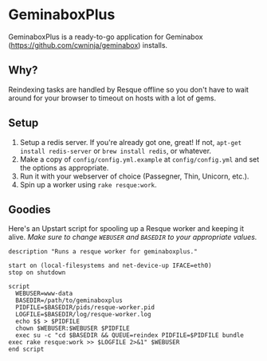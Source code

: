 # GeminaboxPlus

GeminaboxPlus is a ready-to-go application for Geminabox (https://github.com/cwninja/geminabox) installs.

## Why?

Reindexing tasks are handled by Resque offline so you don't have to wait around for your browser to timeout on hosts with a lot of gems.

## Setup

1. Setup a redis server. If you're already got one, great! If not, `apt-get install redis-server` or `brew install redis`, or whatever.
2. Make a copy of `config/config.yml.example` at `config/config.yml` and set the options as appropriate.
3. Run it with your webserver of choice (Passegner, Thin, Unicorn, etc.).
4. Spin up a worker using `rake resque:work`.

## Goodies

Here's an Upstart script for spooling up a Resque worker and keeping it alive. *Make sure to change `WEBUSER` and `BASEDIR` to your appropriate values.*

```
description "Runs a resque worker for geminaboxplus."

start on (local-filesystems and net-device-up IFACE=eth0)
stop on shutdown

script
  WEBUSER=www-data
  BASEDIR=/path/to/geminaboxplus
  PIDFILE=$BASEDIR/pids/resque-worker.pid
  LOGFILE=$BASEDIR/log/resque-worker.log
  echo $$ > $PIDFILE
  chown $WEBUSER:$WEBUSER $PIDFILE
  exec su -c "cd $BASEDIR && QUEUE=reindex PIDFILE=$PIDFILE bundle exec rake resque:work >> $LOGFILE 2>&1" $WEBUSER
end script
```

